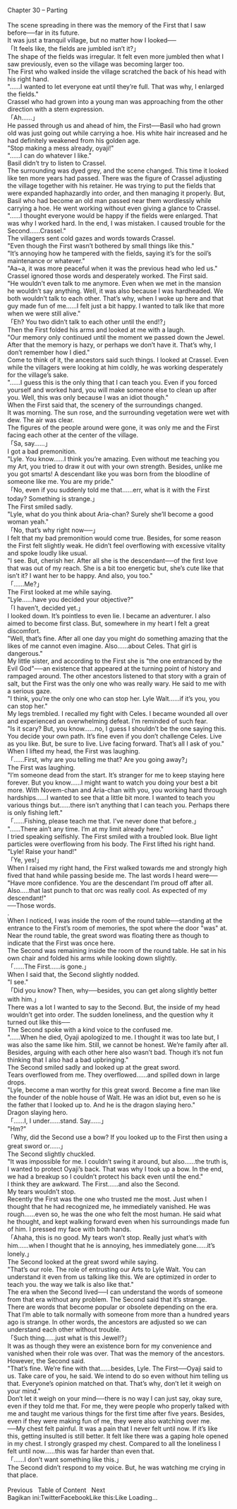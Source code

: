 <br/>
Chapter 30 – Parting<br/>
<br/>
The scene spreading in there was the memory of the First that I saw before──far in its future.<br/>
It was just a tranquil village, but no matter how I looked──<br/>
「It feels like, the fields are jumbled isn’t it?」<br/>
The shape of the fields was irregular. It felt even more jumbled then what I saw previously, even so the village was becoming larger too.<br/>
The First who walked inside the village scratched the back of his head with his right hand.<br/>
"……I wanted to let everyone eat until they’re full. That was why, I enlarged the fields."<br/>
Crassel who had grown into a young man was approaching from the other direction with a stern expression.<br/>
「Ah……」<br/>
He passed through us and ahead of him, the First──Basil who had grown old was just going out while carrying a hoe. His white hair increased and he had definitely weakened from his golden age.<br/>
"Stop making a mess already, oyaji!"<br/>
"……I can do whatever I like."<br/>
Basil didn’t try to listen to Crassel.<br/>
The surrounding was dyed grey, and the scene changed. This time it looked like ten more years had passed. There was the figure of Crassel adjusting the village together with his retainer. He was trying to put the fields that were expanded haphazardly into order, and then managing it properly. But, Basil who had become an old man passed near them wordlessly while carrying a hoe. He went working without even giving a glance to Crassel.<br/>
"……I thought everyone would be happy if the fields were enlarged. That was why I worked hard. In the end, I was mistaken. I caused trouble for the Second……Crassel."<br/>
The villagers sent cold gazes and words towards Crassel.<br/>
"Even though the First wasn’t bothered by small things like this."<br/>
"It’s annoying how he tampered with the fields, saying it’s for the soil’s maintenance or whatever."<br/>
"Aa~a, it was more peaceful when it was the previous head who led us."<br/>
Crassel ignored those words and desperately worked. The First said.<br/>
"He wouldn’t even talk to me anymore. Even when we met in the mansion he wouldn’t say anything. Well, it was also because I was hardheaded. We both wouldn’t talk to each other. That’s why, when I woke up here and that guy made fun of me……I felt just a bit happy. I wanted to talk like that more when we were still alive."<br/>
「Eh? You two didn’t talk to each other until the end!?」<br/>
Then the First folded his arms and looked at me with a laugh.<br/>
"Our memory only continued until the moment we passed down the Jewel. After that the memory is hazy, or perhaps we don’t have it. That’s why, I don’t remember how I died."<br/>
Come to think of it, the ancestors said such things. I looked at Crassel. Even while the villagers were looking at him coldly, he was working desperately for the village’s sake.<br/>
"……I guess this is the only thing that I can teach you. Even if you forced yourself and worked hard, you will make someone else to clean up after you. Well, this was only because I was an idiot though."<br/>
When the First said that, the scenery of the surroundings changed.<br/>
It was morning. The sun rose, and the surrounding vegetation were wet with dew. The air was clear.<br/>
The figures of the people around were gone, it was only me and the First facing each other at the center of the village.<br/>
「Sa, say……」<br/>
I got a bad premonition.<br/>
"Lyle. You know……I think you’re amazing. Even without me teaching you my Art, you tried to draw it out with your own strength. Besides, unlike me you got smarts! A descendant like you was born from the bloodline of someone like me. You are my pride."<br/>
「No, even if you suddenly told me that……err, what is it with the First today? Something is strange.」<br/>
The First smiled sadly.<br/>
"Lyle, what do you think about Aria-chan? Surely she’ll become a good woman yeah."<br/>
「No, that’s why right now──」<br/>
I felt that my bad premonition would come true. Besides, for some reason the First felt slightly weak. He didn’t feel overflowing with excessive vitality and spoke loudly like usual.<br/>
"I see. But, cherish her. After all she is the descendant──of the first love that was out of my reach. She is a bit too energetic but, she’s cute like that isn’t it? I want her to be happy. And also, you too."<br/>
「……Me?」<br/>
The First looked at me while saying.<br/>
"Lyle……have you decided your objective?"<br/>
「I haven’t, decided yet.」<br/>
I looked down. It’s pointless to even lie. I became an adventurer. I also aimed to become first class. But, somewhere in my heart I felt a great discomfort.<br/>
"Well, that’s fine. After all one day you might do something amazing that the likes of me cannot even imagine. Also……about Celes. That girl is dangerous."<br/>
My little sister, and according to the First she is "the one entranced by the Evil God"──an existence that appeared at the turning point of history and rampaged around. The other ancestors listened to that story with a grain of salt, but the First was the only one who was really wary. He said to me with a serious gaze.<br/>
"I think, you’re the only one who can stop her. Lyle Walt……if it’s you, you can stop her."<br/>
My legs trembled. I recalled my fight with Celes. I became wounded all over and experienced an overwhelming defeat. I’m reminded of such fear.<br/>
"Is it scary? But, you know……no, I guess I shouldn’t be the one saying this. You decide your own path. It’s fine even if you don’t challenge Celes. Live as you like. But, be sure to live. Live facing forward. That’s all I ask of you."<br/>
When I lifted my head, the First was laughing.<br/>
「……First, why are you telling me that? Are you going away?」<br/>
The First was laughing.<br/>
"I’m someone dead from the start. It’s stranger for me to keep staying here forever. But you know……I might want to watch you doing your best a bit more. With Novem-chan and Aria-chan with you, you working hard through hardships……I wanted to see that a little bit more. I wanted to teach you various things but……there isn’t anything that I can teach you. Perhaps there is only fishing left."<br/>
「……Fishing, please teach me that. I’ve never done that before.」<br/>
"……There ain’t any time. I’m at my limit already here."<br/>
I tried speaking selfishly. The First smiled with a troubled look. Blue light particles were overflowing from his body. The First lifted his right hand.<br/>
"Lyle! Raise your hand!"<br/>
「Ye, yes!」<br/>
When I raised my right hand, the First walked towards me and strongly high fived that hand while passing beside me. The last words I heard were──<br/>
"Have more confidence. You are the descendant I’m proud off after all. Also…..that last punch to that orc was really cool. As expected of my descendant!"<br/>
──Those words.<br/>
.<br/>
When I noticed, I was inside the room of the round table──standing at the entrance to the First’s room of memories, the spot where the door "was" at. Near the round table, the great sword was floating there as though to indicate that the First was once here.<br/>
The Second was remaining inside the room of the round table. He sat in his own chair and folded his arms while looking down slightly.<br/>
「……The First……is gone.」<br/>
When I said that, the Second slightly nodded.<br/>
"I see."<br/>
「Did you know? Then, why──besides, you can get along slightly better with him.」<br/>
There was a lot I wanted to say to the Second. But, the inside of my head wouldn’t get into order. The sudden loneliness, and the question why it turned out like this──<br/>
The Second spoke with a kind voice to the confused me.<br/>
"……When he died, Oyaji apologized to me. I thought it was too late but, I was also the same like him. Still, we cannot be honest. We’re family after all. Besides, arguing with each other here also wasn’t bad. Though it’s not fun thinking that I also had a bad upbringing."<br/>
The Second smiled sadly and looked up at the great sword.<br/>
Tears overflowed from me. They overflowed……and spilled down in large drops.<br/>
"Lyle, become a man worthy for this great sword. Become a fine man like the founder of the noble house of Walt. He was an idiot but, even so he is the father that I looked up to. And he is the dragon slaying hero."<br/>
Dragon slaying hero.<br/>
「……I, I under……stand. Say……」<br/>
"Hm?"<br/>
「Why, did the Second use a bow? If you looked up to the First then using a great sword or……」<br/>
The Second slightly chuckled.<br/>
"It was impossible for me. I couldn’t swing it around, but also……the truth is, I wanted to protect Oyaji’s back. That was why I took up a bow. In the end, we had a breakup so I couldn’t protect his back even until the end."<br/>
I think they are awkward. The First……and also the Second.<br/>
My tears wouldn’t stop.<br/>
Recently the First was the one who trusted me the most. Just when I thought that he had recognized me, he immediately vanished. He was rough……even so, he was the one who felt the most human. He said what he thought, and kept walking forward even when his surroundings made fun of him. I pressed my face with both hands.<br/>
「Ahaha, this is no good. My tears won’t stop. Really just what’s with him……when I thought that he is annoying, hes immediately gone……it’s lonely.」<br/>
The Second looked at the great sword while saying.<br/>
"That’s our role. The role of entrusting our Arts to Lyle Walt. You can understand it even from us talking like this. We are optimized in order to teach you. the way we talk is also like that."<br/>
The era when the Second lived──I can understand the words of someone from that era without any problem. The Second said that it’s strange.<br/>
There are words that become popular or obsolete depending on the era. That I’m able to talk normally with someone from more than a hundred years ago is strange. In other words, the ancestors are adjusted so we can understand each other without trouble.<br/>
「Such thing……just what is this Jewel!?」<br/>
It was as though they were an existence born for my convenience and vanished when their role was over. That was the memory of the ancestors. However, the Second said.<br/>
"That’s fine. We’re fine with that……besides, Lyle. The First──Oyaji said to us. Take care of you, he said. We intend to do so even without him telling us that. Everyone’s opinion matched on that. That’s why, don’t let it weigh on your mind."<br/>
Don’t let it weigh on your mind──there is no way I can just say, okay sure, even if they told me that. For me, they were people who properly talked with me and taught me various things for the first time after five years. Besides, even if they were making fun of me, they were also watching over me.<br/>
──My chest felt painful. It was a pain that I never felt until now. If it’s like this, getting insulted is still better. It felt like there was a gaping hole opened in my chest. I strongly grasped my chest. Compared to all the loneliness I felt until now……this was far harder than even that.<br/>
「……I don’t want something like this.」<br/>
The Second didn’t respond to my voice. But, he was watching me crying in that place.<br/>
<br/>
Previous   Table of Content   Next<br/>
Bagikan ini:TwitterFacebookLike this:Like Loading... <br/>
<br/>
<br/>
